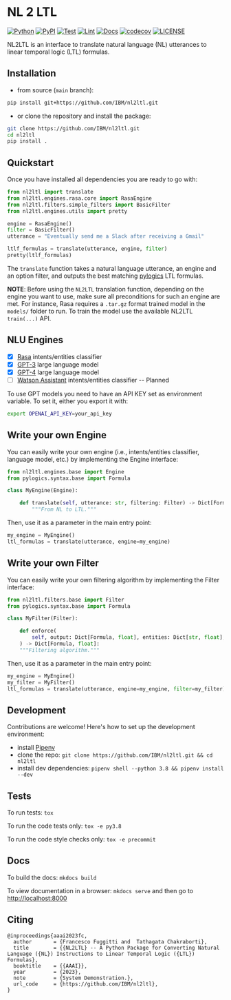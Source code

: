 <h1>
  <b>NL 2 LTL</b>
</h1>

[![Python](https://img.shields.io/pypi/pyversions/nl2ltl)](https://img.shields.io/pypi/pyversions/nl2ltl)
[![PyPI](https://img.shields.io/pypi/v/nl2ltl)](https://img.shields.io/pypi/v/nl2ltl)
[![Test](https://github.com/IBM/nl2ltl/actions/workflows/test.yml/badge.svg)](https://github.com/IBM/nl2ltl/actions/workflows/test.yml/badge.svg)
[![Lint](https://github.com/IBM/nl2ltl/actions/workflows/linting.yml/badge.svg)](https://github.com/IBM/nl2ltl/actions/workflows/linting.yml/badge.svg)
[![Docs](https://github.com/IBM/nl2ltl/actions/workflows/docs.yml/badge.svg)](https://github.com/IBM/nl2ltl/actions/workflows/docs.yml/badge.svg)
[![codecov](https://codecov.io/github/IBM/nl2ltl/branch/main/graph/badge.svg?token=XdAtl04qo6)](https://codecov.io/github.com/IBM/nl2ltl)
[![LICENSE](https://img.shields.io/github/license/IBM/nl2ltl?color=purple)](https://img.shields.io/github/license/IBM/nl2ltl?color=purple)

NL2LTL is an interface to translate natural language (NL) utterances to
linear temporal logic (LTL) formulas.

## Installation
- from source (`main` branch):
```bash
pip install git+https://github.com/IBM/nl2ltl.git 
```
- or clone the repository and install the package:
```bash
git clone https://github.com/IBM/nl2ltl.git
cd nl2ltl
pip install .
```

## Quickstart
Once you have installed all dependencies you are ready to go with:
```python
from nl2ltl import translate
from nl2ltl.engines.rasa.core import RasaEngine
from nl2ltl.filters.simple_filters import BasicFilter
from nl2ltl.engines.utils import pretty

engine = RasaEngine()
filter = BasicFilter()
utterance = "Eventually send me a Slack after receiving a Gmail"

ltlf_formulas = translate(utterance, engine, filter)
pretty(ltlf_formulas)
```

The `translate` function takes a natural language utterance, an engine and an
option filter, and outputs the best matching 
[pylogics](https://github.com/whitemech/pylogics) LTL formulas. 


**NOTE**: Before using the `NL2LTL` translation function, depending on the 
engine you want to use, make sure all preconditions for such an engine are met.
For instance, Rasa requires a `.tar.gz` format trained model in the 
`models/` folder to run. To train the model use the available NL2LTL `train(...)` API.

## NLU Engines
- [x] [Rasa](https://rasa.com/) intents/entities classifier
- [x] [GPT-3](https://openai.com/api/) large language model
- [x] [GPT-4](https://openai.com/api/) large language model
- [ ] [Watson Assistant](https://www.ibm.com/products/watson-assistant) intents/entities classifier -- Planned

To use GPT models you need to have an API KEY set as environment variable. To set it, either you export it with:
```bash
export OPENAI_API_KEY=your_api_key
```

## Write your own Engine
You can easily write your own engine (i.e., intents/entities classifier, 
language model, etc.) by implementing the Engine interface:

```python
from nl2ltl.engines.base import Engine
from pylogics.syntax.base import Formula

class MyEngine(Engine):

    def translate(self, utterance: str, filtering: Filter) -> Dict[Formula, float]:
        """From NL to LTL."""
```

Then, use it as a parameter in the main entry point:
```python
my_engine = MyEngine()
ltl_formulas = translate(utterance, engine=my_engine)
```

## Write your own Filter
You can easily write your own filtering algorithm by implementing 
the Filter interface:

```python
from nl2ltl.filters.base import Filter
from pylogics.syntax.base import Formula

class MyFilter(Filter):

    def enforce(
        self, output: Dict[Formula, float], entities: Dict[str, float], **kwargs
    ) -> Dict[Formula, float]:
    """Filtering algorithm."""
```

Then, use it as a parameter in the main entry point:
```python
my_engine = MyEngine()
my_filter = MyFilter()
ltl_formulas = translate(utterance, engine=my_engine, filter=my_filter)
```

## Development

Contributions are welcome! Here's how to set up the development environment:
- install [Pipenv](https://pipenv-fork.readthedocs.io/en/latest/)
- clone the repo: `git clone https://github.com/IBM/nl2ltl.git && cd nl2ltl`
- install dev dependencies: `pipenv shell --python 3.8 && pipenv install --dev`

## Tests

To run tests: `tox`

To run the code tests only: `tox -e py3.8`

To run the code style checks only: `tox -e precommit`

## Docs

To build the docs: `mkdocs build`

To view documentation in a browser: `mkdocs serve`
and then go to [http://localhost:8000](http://localhost:8000)

## Citing

```
@inproceedings{aaai2023fc,
  author       = {Francesco Fuggitti and  Tathagata Chakraborti},
  title        = {{NL2LTL} -- A Python Package for Converting Natural Language ({NL}) Instructions to Linear Temporal Logic ({LTL}) Formulas},
  booktitle    = {{AAAI}},
  year         = {2023},
  note         = {System Demonstration.},
  url_code     = {https://github.com/IBM/nl2ltl},
}
```

